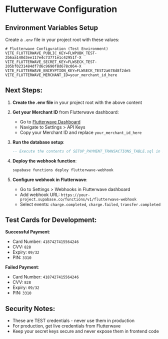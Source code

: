# Flutterwave Configuration

## Environment Variables Setup

Create a `.env` file in your project root with these values:

```env
# Flutterwave Configuration (Test Environment)
VITE_FLUTTERWAVE_PUBLIC_KEY=FLWPUBK_TEST-2b6aa140d3ee117e4c73771e1c42951f-X
VITE_FLUTTERWAVE_SECRET_KEY=FLWSECK_TEST-205bf0231484df7d6c9690f8d678c064-X
VITE_FLUTTERWAVE_ENCRYPTION_KEY=FLWSECK_TEST2a678d8f2de5
VITE_FLUTTERWAVE_MERCHANT_ID=your_merchant_id_here
```

## Next Steps:

1. **Create the .env file** in your project root with the above content
2. **Get your Merchant ID** from Flutterwave dashboard:
   - Go to [Flutterwave Dashboard](https://dashboard.flutterwave.com/)
   - Navigate to Settings > API Keys
   - Copy your Merchant ID and replace `your_merchant_id_here`

3. **Run the database setup**:
   ```sql
   -- Execute the contents of SETUP_PAYMENT_TRANSACTIONS_TABLE.sql in Supabase SQL Editor
   ```

4. **Deploy the webhook function**:
   ```bash
   supabase functions deploy flutterwave-webhook
   ```

5. **Configure webhook in Flutterwave**:
   - Go to Settings > Webhooks in Flutterwave dashboard
   - Add webhook URL: `https://your-project.supabase.co/functions/v1/flutterwave-webhook`
   - Select events: `charge.completed`, `charge.failed`, `transfer.completed`

## Test Cards for Development:

**Successful Payment**:
- Card Number: `4187427415564246`
- CVV: `828`
- Expiry: `09/32`
- PIN: `3310`

**Failed Payment**:
- Card Number: `4187427415564246`
- CVV: `828`
- Expiry: `09/32`
- PIN: `3310`

## Security Notes:

- These are TEST credentials - never use them in production
- For production, get live credentials from Flutterwave
- Keep your secret keys secure and never expose them in frontend code

